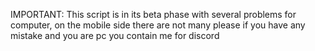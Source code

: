 IMPORTANT: This script is in its beta phase with several problems for computer, on the mobile side there are not many please if you have any mistake and you are pc you contain me for discord
